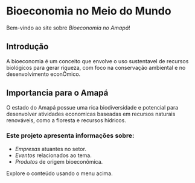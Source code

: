# Bioeconomia no Meio do Mundo

Bem-vindo ao site sobre *Bioeconomia no Amapá*!


## Introdução
 A bioeconomia é um conceito que envolve o uso sustentavel de recursos biológicos para gerar riqueza, com foco na conservação ambiental e no desenvolvimento econÔmico.


## Importancia para o Amapá
O estado do Amapá possue uma rica biodiversidade e potencial para desenvolver atividades economicas baseadas em recursos naturais renováveis, como a floresta e recursos hídricos.


### Este projeto apresenta informações sobre:
- *Empresas* atuantes no setor.
- *Eventos* relacionados ao tema.
- *Produtos* de origem bioeconômica.

Explore o conteúdo usando o menu acima.